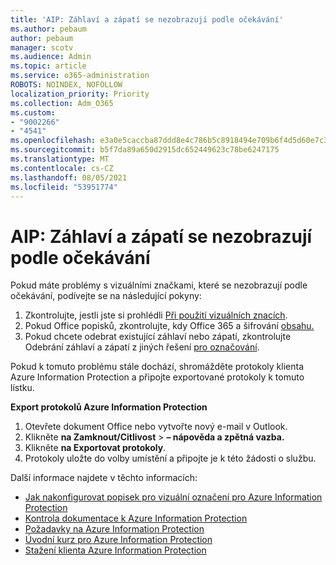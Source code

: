 ```yaml
---
title: 'AIP: Záhlaví a zápatí se nezobrazují podle očekávání'
ms.author: pebaum
author: pebaum
manager: scotv
ms.audience: Admin
ms.topic: article
ms.service: o365-administration
ROBOTS: NOINDEX, NOFOLLOW
localization_priority: Priority
ms.collection: Adm_O365
ms.custom:
- "9002266"
- "4541"
ms.openlocfilehash: e3a0e5caccba87ddd8e4c786b5c8918494e709b6f4d5d60e7c31215a60b1d5d6
ms.sourcegitcommit: b5f7da89a650d2915dc652449623c78be6247175
ms.translationtype: MT
ms.contentlocale: cs-CZ
ms.lasthandoff: 08/05/2021
ms.locfileid: "53951774"
---
```

# <a name="aip-headers-and-footers-not-displaying-as-expected"></a>AIP: Záhlaví a zápatí se nezobrazují podle očekávání

Pokud máte problémy s vizuálními značkami, které se nezobrazují podle očekávání, podívejte se na následující pokyny:

1. Zkontrolujte, jestli jste si prohlédli [Při použití vizuálních znacích](https://docs.microsoft.com/azure/information-protection/configure-policy-markings#when-visual-markings-are-applied).
2. Pokud Office popisků, zkontrolujte, kdy Office 365 a šifrování [obsahu.](https://docs.microsoft.com/microsoft-365/compliance/sensitivity-labels-office-apps#when-office-apps-apply-content-marking-and-encryption)
3. Pokud chcete odebrat existující záhlaví nebo zápatí, zkontrolujte Odebrání záhlaví a zápatí z jiných řešení [pro označování](https://docs.microsoft.com/azure/information-protection/rms-client/client-admin-guide-customizations#remove-headers-and-footers-from-other-labeling-solutions).

Pokud k tomuto problému stále dochází, shromážděte protokoly klienta Azure Information Protection a připojte exportované protokoly k tomuto lístku.

**Export protokolů Azure Information Protection**

1. Otevřete dokument Office nebo vytvořte nový e-mail v Outlook.
2. Klikněte **na Zamknout/Citlivost**  >  **– nápověda a zpětná vazba.**
3. Klikněte **na Exportovat protokoly**.
4. Protokoly uložte do volby umístění a připojte je k této žádosti o službu.

Další informace najdete v těchto informacích:

- [Jak nakonfigurovat popisek pro vizuální označení pro Azure Information Protection](https://docs.microsoft.com/azure/information-protection/configure-policy-markings)
- [Kontrola dokumentace k Azure Information Protection](https://docs.microsoft.com/azure/information-protection/what-is-information-protection)
- [Požadavky na Azure Information Protection](https://docs.microsoft.com/azure/information-protection/get-started/requirements)
- [Úvodní kurz pro Azure Information Protection](https://docs.microsoft.com/azure/information-protection/get-started/infoprotect-quick-start-tutorial)
- [Stažení klienta Azure Information Protection](https://www.microsoft.com/download/details.aspx?id=53018)
